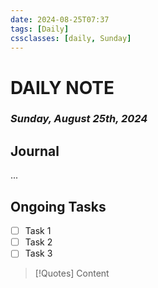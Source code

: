 ```yaml
---
date: 2024-08-25T07:37
tags: [Daily]
cssclasses: [daily, Sunday]
---
```

# DAILY NOTE
### *Sunday, August 25th, 2024*

## Journal
...

## Ongoing Tasks
- [ ] Task 1
- [ ] Task 2
- [ ] Task 3

>[!Quotes]
> Content 


